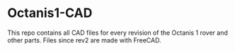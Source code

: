 Octanis1-CAD
============

This repo contains all CAD files for every revision of the Octanis 1 rover and other parts. Files since rev2 are made with FreeCAD.